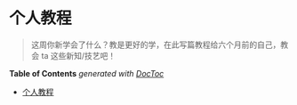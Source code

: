 # 个人教程

>这周你新学会了什么？教是更好的学，在此写篇教程给六个月前的自己，教会 ta 这些新知/技艺吧！

<!-- START doctoc generated TOC please keep comment here to allow auto update -->
<!-- DON'T EDIT THIS SECTION, INSTEAD RE-RUN doctoc TO UPDATE -->
**Table of Contents**  *generated with [DocToc](https://github.com/thlorenz/doctoc)*

- [个人教程](#%E4%B8%AA%E4%BA%BA%E6%95%99%E7%A8%8B)

<!-- END doctoc generated TOC please keep comment here to allow auto update -->


